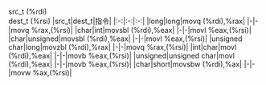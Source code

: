 src_t (%rdi)  
dest_t (%rsi)
|src_t|dest_t|指令|
|:-:|:-:|:-:|
|long|long|movq (%rdi),%rax|
|-|-|movq %rax,(%rsi)|
|char|int|movsbl (%rdi),%eax|
|-|-|movl %eax,(%rsi)|
|char|unsigned|movsbl (%rdi),%eax|
|-|-|movl %eax,(%rsi)|
|unsigned char|long|movzbl (%rdi),%rax|
|-|-|movq %rax,(%rsi)|
|int|char|movl (%rdi),%eax|
|-|-|movb %eax,(%rsi)|
|unsigned|unsigned char|movl (%rdi),%eax|
|-|-|movb %eax,(%rsi)|
|char|short|movsbw (%rdi),%ax|
|-|-|movw %ax,(%rsi)|